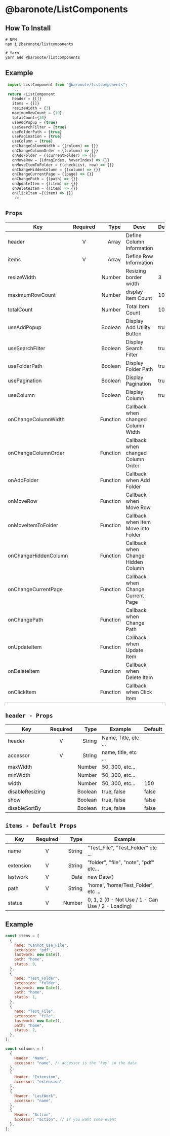 # @baronote/ListComponents

## How To Install

```
# NPM
npm i @baronote/listcomponents

# Yarn
yarn add @baronote/listcomponents
```

## Example

```js
 import ListComponent from "@baronote/listcomponents";
    ...
 return <ListComponent
   header = {[]}
   items = {[]}
   resizeWidth = {3}
   maximumRowCount = {10}
   totalCount={30}
   useAddPopup = {true}
   useSearchFilter = {true}
   useFolderPath = {true}
   usePagination = {true}
   useColumn = {true}
   onChangeColumnWidth = {(column) => {}}
   onChangeColumnOrder = {(column) => {}}
   onAddFolder = {(currentFolder) => {}}
   onMoveRow = {(dragIndex, hoverIndex) => {}}
   onMoveItemToFolder = {(checkList, row) => {}}
   onChangeHiddenColumn = {(column) => {}}
   onChangeCurrentPage = {(page) => {}}
   onChangePath = {(path) => {}}
   onUpdateItem = {(item) => {}}
   onDeleteItem = {(item) => {}}
   onClickItem ={(item) => {}}
    />;
```

## `Props`

| Key                  | Required |     Type | Desc                                | Default |
| -------------------- | :------: | -------: | ----------------------------------- | ------- |
| header               |    V     |    Array | Define Column Information           |         |
| items                |    V     |    Array | Define Row Information              |         |
| resizeWidth          |          |   Number | Resizing border width               | 3       |
| maximumRowCount      |          |   Number | display Item Count                  | 10      |
| totalCount           |          |   Number | Total Item Count                    | 100     |
| useAddPopup          |          |  Boolean | Display Add Utility Button          | true    |
| useSearchFilter      |          |  Boolean | Display Search Filter               | true    |
| useFolderPath        |          |  Boolean | Display Folder Path                 | true    |
| usePagination        |          |  Boolean | Display Pagination                  | true    |
| useColumn            |          |  Boolean | Display Column                      | true    |
| onChangeColumnWidth  |          | Function | Callback when changed Column Width  |         |
| onChangeColumnOrder  |          | Function | Callback when changed Column Order  |         |
| onAddFolder          |          | Function | Callback when Add Folder            |         |
| onMoveRow            |          | Function | Callback when Move Row              |         |
| onMoveItemToFolder   |          | Function | Callback when Item Move into Folder |         |
| onChangeHiddenColumn |          | Function | Callback when Change Hidden Column  |         |
| onChangeCurrentPage  |          | Function | Callback when Change Current Page   |         |
| onChangePath         |          | Function | Callback when Change Path           |         |
| onUpdateItem         |          | Function | Callback when Update Item           |         |
| onDeleteItem         |          | Function | Callback when Delete Item           |         |
| onClickItem          |          | Function | Callback when Click Item            |         |

## `header - Props`

| Key             | Required |    Type | Example              | Default |
| --------------- | :------: | ------: | -------------------- | ------- |
| header          |    V     |  String | Name, Title, etc ... |         |
| accessor        |    V     |  String | name, title, etc ... |         |
| maxWidth        |          |  Number | 50, 300, etc...      |         |
| minWidth        |          |  Number | 50, 300, etc...      |         |
| width           |          |  Number | 50, 300, etc...      | 150     |
| disableResizing |          | Boolean | true, false          | false   |
| show            |          | Boolean | true, false          | false   |
| disableSortBy   |          | Boolean | true, false          | false   |

## `items - Default Props`

| Key       | Required |   Type | Example                                           |
| --------- | :------: | -----: | ------------------------------------------------- |
| name      |    V     | String | "Test_File", "Test_Folder" etc ...                |
| extension |    V     | String | "folder", "file", "note", "pdf" etc...            |
| lastwork  |    V     |   Date | new Date()                                        |
| path      |    V     | String | 'home', 'home/Test_Folder', etc ...               |
| status    |    V     | Number | 0, 1, 2 (0 - Not Use / 1 - Can Use / 2 - Loading) |

## Example

```js
const items = [
  {
    name: "Cannot_Use_File",
    extension: "pdf",
    lastwork: new Date(),
    path: "home",
    status: 0,
  },
  {
    name: "Test_Folder",
    extension: "folder",
    lastwork: new Date(),
    path: "home",
    status: 1,
  },
  {
    name: "Test_File",
    extension: "file",
    lastwork: new Date(),
    path: "home",
    status: 2,
  },
];

const columns = [
  {
    Header: "Name",
    accessor: "name", // accessor is the "key" in the data
  },
  {
    Header: "Extension",
    accessor: "extension",
  },
  {
    Header: "LastWork",
    accessor: "name",
  },
  {
    Header: "Action",
    accessor: "action", // if you want some event
  },
];
```
